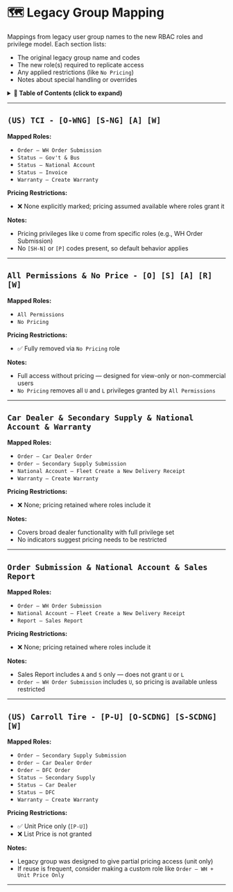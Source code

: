 # 🗺️ Legacy Group Mapping

Mappings from legacy user group names to the new RBAC roles and privilege model. Each section lists:

- The original legacy group name and codes
- The new role(s) required to replicate access
- Any applied restrictions (like `No Pricing`)
- Notes about special handling or overrides

<details>
<summary><strong>📑 Table of Contents (click to expand)</strong></summary>

- [`(US) TCI`](#us-tci---o-wng-s-ng-a-w)
- [`All Permissions & No Price`](#all-permissions--no-price---o-s-a-r-w)
- [`Car Dealer & Secondary Supply & National Account & Warranty`](#car-dealer--secondary-supply--national-account--warranty)
- [`Order Submission & National Account & Sales Report`](#order-submission--national-account--sales-report)
- [`(US) Carroll Tire`](#us-carroll-tire---p-u-o-scdng-s-scdng-w)

</details>

---

## `(US) TCI - [O-WNG] [S-NG] [A] [W]`

**Mapped Roles:**
- `Order – WH Order Submission`
- `Status – Gov't & Bus`
- `Status – National Account`
- `Status – Invoice`
- `Warranty – Create Warranty`

**Pricing Restrictions:**
- ❌ None explicitly marked; pricing assumed available where roles grant it

**Notes:**
- Pricing privileges like `U` come from specific roles (e.g., WH Order Submission)  
- No `[SH-N]` or `[P]` codes present, so default behavior applies

---

## `All Permissions & No Price - [O] [S] [A] [R] [W]`

**Mapped Roles:**
- `All Permissions`  
- `No Pricing`

**Pricing Restrictions:**
- ✅ Fully removed via `No Pricing` role

**Notes:**
- Full access without pricing — designed for view-only or non-commercial users  
- `No Pricing` removes all `U` and `L` privileges granted by `All Permissions`

---

## `Car Dealer & Secondary Supply & National Account & Warranty`

**Mapped Roles:**
- `Order – Car Dealer Order`
- `Order – Secondary Supply Submission`
- `National Account – Fleet Create a New Delivery Receipt`
- `Warranty – Create Warranty`

**Pricing Restrictions:**
- ❌ None; pricing retained where roles include it

**Notes:**
- Covers broad dealer functionality with full privilege set  
- No indicators suggest pricing needs to be restricted

---

## `Order Submission & National Account & Sales Report`

**Mapped Roles:**
- `Order – WH Order Submission`
- `National Account – Fleet Create a New Delivery Receipt`
- `Report – Sales Report`

**Pricing Restrictions:**
- ❌ None; pricing retained where roles include it

**Notes:**
- Sales Report includes `A` and `S` only — does not grant `U` or `L`  
- `Order – WH Order Submission` includes `U`, so pricing is available unless restricted

---

## `(US) Carroll Tire - [P-U] [O-SCDNG] [S-SCDNG] [W]`

**Mapped Roles:**
- `Order – Secondary Supply Submission`
- `Order – Car Dealer Order`
- `Order – DFC Order`
- `Status – Secondary Supply`
- `Status – Car Dealer`
- `Status – DFC`
- `Warranty – Create Warranty`

**Pricing Restrictions:**
- ✅ Unit Price only (`[P-U]`)  
- ❌ List Price is not granted

**Notes:**
- Legacy group was designed to give partial pricing access (unit only)  
- If reuse is frequent, consider making a custom role like `Order – WH + Unit Price Only`

---
